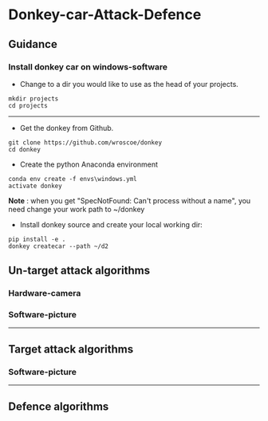 # Donkey-car-Attack-Defence

## Guidance
### Install donkey car on windows-software

 - Change to a dir you would like to use as the head of your projects.
 
```
mkdir projects
cd projects
```
---

 - Get the donkey from Github.
```
git clone https://github.com/wroscoe/donkey
cd donkey
```
 - Create the python Anaconda environment
```
conda env create -f envs\windows.yml
activate donkey
```
  **Note** : when you get "SpecNotFound: Can't process without a name", you need change your work path to ~/donkey
 - Install donkey source and create your local working dir:
```
pip install -e .
donkey createcar --path ~/d2
```
## Un-target attack algorithms
### Hardware-camera
### Software-picture

---

## Target attack algorithms

### Software-picture

---

## Defence algorithms


